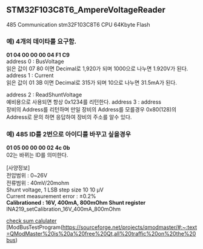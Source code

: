 ﻿## STM32F103C8T6_AmpereVoltageReader
485 Communication
stm32F103C8T6 CPU 64Kbyte Flash 

### 예)  4개의 데이타를 요구함.
**01 04 00 00 00 04 F1 C9**  
address 0 : BusVoltage  
 읽은 값이 07 80 이면 Decimal로 1,920가 되며 1000으로 나누면 1.920V가 된다.
address 1 : Current   
 읽은 값이 01 3B 이면 Decimal로 315가 되며 10으로 나누면 31.5mA가 된다.
  
address 2 : ReadShuntVoltage  
 예비용으로 사용되면 항상 0x1234를 리턴한다.
address 3 : address  
 장비의 Address를 리턴하며 만일 장비의 Address를 모를경우 0x80(128)의 Address로 문의 하면 응답하여
 장비의 주소를 알수 있다.


### 예) 485 ID를 2번으로 아이디를 바꾸고 싶을경우
**01 05 00 00 00 02 4c 0b**  
02는 바뀌는 ID를 의미한다. 

[사양정보]  
전압범위 : 0~26V  
전류범위 : 40mV/20mohm  
Shunt voltage, 1 LSB step size 10 10 μV  
Current measurement error : ±0.2%  
**Calibrationed : 16V, 400mA, 800mOhm Shunt register**  
INA219_setCalibration_16V_400mA_800mOhm  

[check sum calulater](https://crccalc.com/)  
[ModBusTestProgram(https://sourceforge.net/projects/qmodmaster/#:~:text=QModMaster%20is%20a%20free%20Qt,all%20traffic%20on%20the%20bus)
